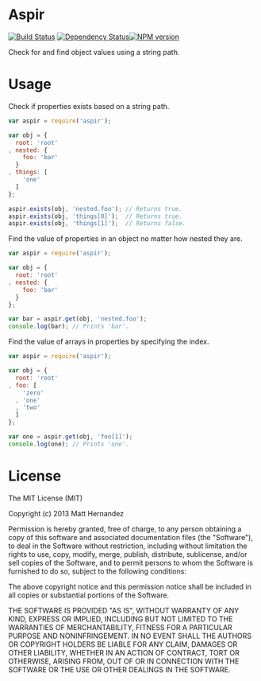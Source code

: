 Aspir
=====

[![Build Status](https://travis-ci.org/fiveisprime/aspir.png?branch=master)](https://travis-ci.org/fiveisprime/aspir) [![Dependency Status](https://david-dm.org/fiveisprime/aspir.png?theme=shields.io)](https://david-dm.org/fiveisprime/aspir)[![NPM version](https://badge.fury.io/js/aspir.png)](http://badge.fury.io/js/aspir)

Check for and find object values using a string path.

# Usage

Check if properties exists based on a string path.

```js
var aspir = require('aspir');

var obj = {
  root: 'root'
, nested: {
    foo: 'bar'
  }
, things: [
    'one'
  ]
};

aspir.exists(obj, 'nested.foo'); // Returns true.
aspir.exists(obj, 'things[0]');  // Returns true.
aspir.exists(obj, 'things[1]');  // Returns false.
```

Find the value of properties in an object no matter how nested they are.

```js
var aspir = require('aspir');

var obj = {
  root: 'root'
, nested: {
    foo: 'bar'
  }
};

var bar = aspir.get(obj, 'nested.foo');
console.log(bar); // Prints 'bar'.
```

Find the value of arrays in properties by specifying the index.

```js
var aspir = require('aspir');

var obj = {
  root: 'root'
, foo: [
    'zero'
  , 'one'
  , 'two'
  ]
};

var one = aspir.get(obj, 'foo[1]');
console.log(one); // Prints 'one'.
```

# License

The MIT License (MIT)

Copyright (c) 2013 Matt Hernandez

Permission is hereby granted, free of charge, to any person obtaining a copy of
this software and associated documentation files (the "Software"), to deal in
the Software without restriction, including without limitation the rights to
use, copy, modify, merge, publish, distribute, sublicense, and/or sell copies of
the Software, and to permit persons to whom the Software is furnished to do so,
subject to the following conditions:

The above copyright notice and this permission notice shall be included in all
copies or substantial portions of the Software.

THE SOFTWARE IS PROVIDED "AS IS", WITHOUT WARRANTY OF ANY KIND, EXPRESS OR
IMPLIED, INCLUDING BUT NOT LIMITED TO THE WARRANTIES OF MERCHANTABILITY, FITNESS
FOR A PARTICULAR PURPOSE AND NONINFRINGEMENT. IN NO EVENT SHALL THE AUTHORS OR
COPYRIGHT HOLDERS BE LIABLE FOR ANY CLAIM, DAMAGES OR OTHER LIABILITY, WHETHER
IN AN ACTION OF CONTRACT, TORT OR OTHERWISE, ARISING FROM, OUT OF OR IN
CONNECTION WITH THE SOFTWARE OR THE USE OR OTHER DEALINGS IN THE SOFTWARE.
